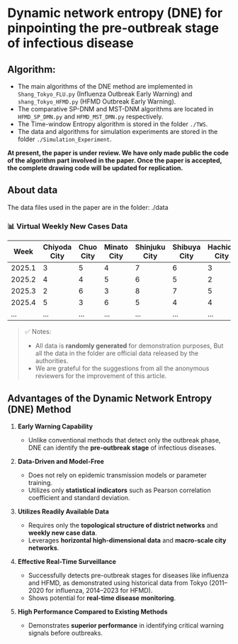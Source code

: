 # Dynamic network entropy (DNE) for pinpointing the pre-outbreak stage of infectious disease
## Algorithm:
- The main algorithms of the DNE method are implemented in `Shang_Tokyo_FLU.py` (Influenza Outbreak Early Warning) and `shang_Tokyo_HFMD.py` (HFMD Outbreak Early Warning).
- The comparative SP-DNM and MST-DNM algorithms are located in `HFMD_SP_DMN.py` and `HFMD_MST_DMN.py` respectively.
- The Time-window Entropy algorithm is stored in the folder `./TWS`.
- The data and algorithms for simulation experiments are stored in the folder `./Simulation_Experiment`.

**At present, the paper is under review. We have only made public the code of the algorithm part involved in the paper. Once the paper is accepted, the complete drawing code will be updated for replication.**


## About data
The data files used in the paper are in the folder: ./data

### 📊 Virtual Weekly New Cases Data 
| Week     | Chiyoda City | Chuo City | Minato City | Shinjuku City | Shibuya City | Hachioji City | Tachikawa City | Nerima City | Suginami City | Toshima City | Koto City | Edogawa City | Itabashi City | Adachi City | Nakano City | Setagaya City | Shinagawa City | Sumida City | Arakawa City | Bunkyo City | Taito City | Kita City |
|----------|--------------|-----------|-------------|----------------|---------------|----------------|-----------------|-------------|----------------|----------------|------------|---------------|------------------|----------------|---------------|------------------|------------------|---------------|----------------|----------------|------------|------------|
| 2025.1   | 3            | 5         | 4           | 7              | 6             | 3              | 5               | 8           | 5              | 7              | 3          | 7             | 2                | 4              | 2             | 6                | 4                | 9             | 6              | 6              | 8             | 4           |
| 2025.2   | 4            | 4         | 5           | 6              | 5             | 2              | 6               | 7           | 3              | 6              | 4          | 6             | 3                | 5              | 3             | 5                | 5                | 7             | 5              | 4              | 7             | 3           |
| 2025.3   | 2            | 6         | 3           | 8              | 7             | 5              | 4               | 6           | 4              | 8              | 5          | 5             | 4                | 3              | 4             | 4                | 6                | 6             | 3              | 7              | 6             | 5           |
| 2025.4   | 5            | 3         | 6           | 5              | 4             | 4              | 7               | 3           | 7              | 5              | 6          | 4             | 5                | 6              | 5             | 3                | 7                | 3             | 4              | 4              | 9             | 6           |
| ...      | ...          | ...       | ...         | ...            | ...           | ...            | ...             | ...         | ...            | ...            | ...        | ...           | ...              | ...            | ...           | ...              | ...              | ...           | ...            | ...            | ...           | ...           |

> ✅ Notes:
> - All data is **randomly generated** for demonstration purposes, But all the data in the folder are official data released by the authorities.
> - We are grateful for the suggestions from all the anonymous reviewers for the improvement of this article.


## Advantages of the Dynamic Network Entropy (DNE) Method

1. **Early Warning Capability**  
   - Unlike conventional methods that detect only the outbreak phase, DNE can identify the **pre-outbreak stage** of infectious diseases.

2. **Data-Driven and Model-Free**  
   - Does not rely on epidemic transmission models or parameter training.
   - Utilizes only **statistical indicators** such as Pearson correlation coefficient and standard deviation.

3. **Utilizes Readily Available Data**  
   - Requires only the **topological structure of district networks** and **weekly new case data**.
   - Leverages **horizontal high-dimensional data** and **macro-scale city networks**.

4. **Effective Real-Time Surveillance**  
   - Successfully detects pre-outbreak stages for diseases like influenza and HFMD, as demonstrated using historical data from Tokyo (2011–2020 for influenza, 2014–2023 for HFMD).
   - Shows potential for **real-time disease monitoring**.

5. **High Performance Compared to Existing Methods**  
   - Demonstrates **superior performance** in identifying critical warning signals before outbreaks.